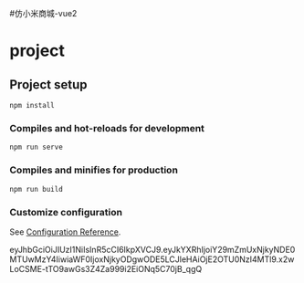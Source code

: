 #仿小米商城-vue2

# project

## Project setup
```
npm install
```

### Compiles and hot-reloads for development
```
npm run serve
```

### Compiles and minifies for production
```
npm run build
```

### Customize configuration
See [Configuration Reference](https://cli.vuejs.org/config/).


eyJhbGciOiJIUzI1NiIsInR5cCI6IkpXVCJ9.eyJkYXRhIjoiY29mZmUxNjkyNDE0MTUwMzY4IiwiaWF0IjoxNjkyODgwODE5LCJleHAiOjE2OTU0NzI4MTl9.x2wLoCSME-tTO9awGs3Z4Za999i2EiONq5C70jB_qgQ
